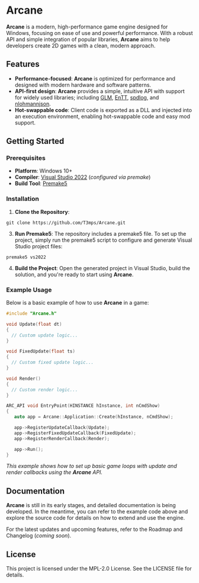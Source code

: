 # Arcane
**Arcane** is a modern, high-performance game engine designed for Windows, focusing on ease of use and powerful performance. With a robust API and simple integration of popular libraries, **Arcane** aims to help developers create 2D games with a clean, modern approach.

## Features
- **Performance-focused**: **Arcane** is optimized for performance and designed with modern hardware and software patterns.
- **API-first design**: **Arcane** provides a simple, intuitive API with support for widely used libraries; including [GLM](https://www.opengl.org/sdk/libs/GLM/), [EnTT](https://github.com/skypjack/entt), [spdlog](https://github.com/gabime/spdlog), and [nlohmannjson](https://github.com/nlohmann/json).
- **Hot-swappable code**: Client code is exported as a DLL and injected into an execution environment, enabling hot-swappable code and easy mod support.

## Getting Started
### Prerequisites
- **Platform**: Windows 10+
- **Compiler**: [Visual Studio 2022](https://visualstudio.microsoft.com/) (_configured via premake_)
- **Build Tool**: [Premake5](https://premake.github.io/)

### Installation
1. **Clone the Repository**:
```
git clone https://github.com/T3mps/Arcane.git
```
3. **Run Premake5**: The repository includes a premake5 file. To set up the project, simply run the premake5 script to configure and generate Visual Studio project files:
```
premake5 vs2022
```
4. **Build the Project**: Open the generated project in Visual Studio, build the solution, and you're ready to start using **Arcane**.

### Example Usage
Below is a basic example of how to use **Arcane** in a game:
```cpp
#include "Arcane.h"

void Update(float dt)
{
  // Custom update logic...
}

void FixedUpdate(float ts)
{
  // Custom fixed update logic...
}

void Render()
{
  // Custom render logic...
}

ARC_API void EntryPoint(HINSTANCE hInstance, int nCmdShow)
{
   auto app = Arcane::Application::Create(hInstance, nCmdShow);

   app->RegisterUpdateCallback(Update);
   app->RegisterFixedUpdateCallback(FixedUpdate);
   app->RegisterRenderCallback(Render);

   app->Run();
}
```
_This example shows how to set up basic game loops with update and render callbacks using the **Arcane** API._

## Documentation
**Arcane** is still in its early stages, and detailed documentation is being developed. In the meantime, you can refer to the example code above and explore the source code for details on how to extend and use the engine.

For the latest updates and upcoming features, refer to the Roadmap and Changelog (_coming soon_).

## License
This project is licensed under the MPL-2.0 License. See the LICENSE file for details.
